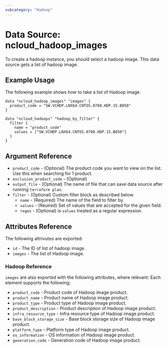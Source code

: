 ```yaml
---
subcategory: "Hadoop"
---
```



# Data Source: ncloud_hadoop_images

To create a hadoop instance, you should select a hadoop image. This data source gets a list of hadoop image.

## Example Usage

The following example shows how to take a list of Hadoop image.

```hcl
data "ncloud_hadoop_images" "images" {
  product_code = "SW.VCHDP.LNX64.CNTOS.0708.HDP.15.B050"
}

data "ncloud_hadoops" "hadoop_by_filter" {
  filter {
    name = "product_code"
    values = ["SW.VCHDP.LNX64.CNTOS.0708.HDP.15.B050"]
  }
}
```

## Argument Reference

* `product_code` - (Optional) The product code you want to view on the list. Use this when searching for 1 product.
* `exclusion_product_code` - (Optional)
* `output_file` - (Optional) The name of file that can save data source after running `terraform plan`. 
* `filter` - (Optional) Custom filter block as described below.
    * `name` - (Required) The name of the field to filter by.
    * `values` - (Reuired) Set of values that are accepted for the given field.
    * `regex` - (Optional) is `values` treated as a regular expression.

## Attributes Reference

The following attrivutes are exported:

* `id` - The ID of list of hadoop image.
* `images` - The list of Hadoop image.

### Hadoop Reference

`images` are also exported with the following attributes, where relevant: Each element supports the following:

* `product_code` - Product code of Hadoop image product.
* `product_name` - Product name of Hadoop image product.
* `product_type` - Product type of Hadoop image product.
* `product_description` - Product description of Hadoop image product.
* `infra_resource_type` - Infra resource type of Hadoop image product.
* `base_block_storage_size` - Base block storage size of Hadoop image product.
* `platform_type` - Platform type of Hadoop image product.
* `os_information` - OS information of Hadoop image product.
* `generation_code` - Generation code of Hadoop image product.